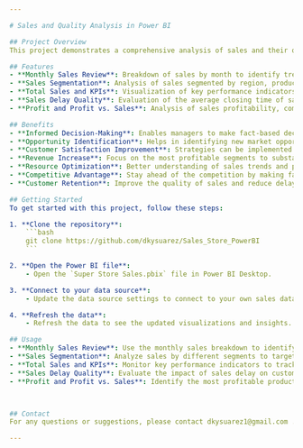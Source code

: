```yaml
---

# Sales and Quality Analysis in Power BI

## Project Overview
This project demonstrates a comprehensive analysis of sales and their quality using Power BI. It includes detailed visualizations and insights that help in making informed business decisions, identifying opportunities, and improving customer satisfaction.

## Features
- **Monthly Sales Review**: Breakdown of sales by month to identify trends and seasonal patterns.
- **Sales Segmentation**: Analysis of sales segmented by region, product, and sales channel.
- **Total Sales and KPIs**: Visualization of key performance indicators such as total sales, monthly growth, and market share.
- **Sales Delay Quality**: Evaluation of the average closing time of sales and its impact on customer satisfaction.
- **Profit and Profit vs. Sales**: Analysis of sales profitability, comparing profit with sales volume to identify the most profitable products or segments.

## Benefits
- **Informed Decision-Making**: Enables managers to make fact-based decisions, improving operational efficiency.
- **Opportunity Identification**: Helps in identifying new market opportunities and areas for improvement.
- **Customer Satisfaction Improvement**: Strategies can be implemented to reduce delay times and improve the customer experience.
- **Revenue Increase**: Focus on the most profitable segments to substantially increase revenues.
- **Resource Optimization**: Better understanding of sales trends and profitability to optimize resources and reduce costs.
- **Competitive Advantage**: Stay ahead of the competition by making faster, data-driven decisions.
- **Customer Retention**: Improve the quality of sales and reduce delay times to increase customer satisfaction and loyalty.

## Getting Started
To get started with this project, follow these steps:

1. **Clone the repository**:
    ```bash
    git clone https://github.com/dkysuarez/Sales_Store_PowerBI
    ```

2. **Open the Power BI file**:
    - Open the `Super Store Sales.pbix` file in Power BI Desktop.

3. **Connect to your data source**:
    - Update the data source settings to connect to your own sales data.

4. **Refresh the data**:
    - Refresh the data to see the updated visualizations and insights.

## Usage
- **Monthly Sales Review**: Use the monthly sales breakdown to identify trends and make seasonal adjustments.
- **Sales Segmentation**: Analyze sales by different segments to target specific markets and improve marketing strategies.
- **Total Sales and KPIs**: Monitor key performance indicators to track progress and set goals.
- **Sales Delay Quality**: Evaluate the impact of sales delay on customer satisfaction and implement strategies to reduce delays.
- **Profit and Profit vs. Sales**: Identify the most profitable products or segments and focus on them to increase profitability.



## Contact
For any questions or suggestions, please contact dkysuarez1@gmail.com .

---
```

